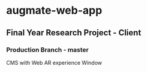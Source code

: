 # augmate-web-app

## Final Year Research Project - Client

### Production Branch - master

CMS with Web AR experience Window